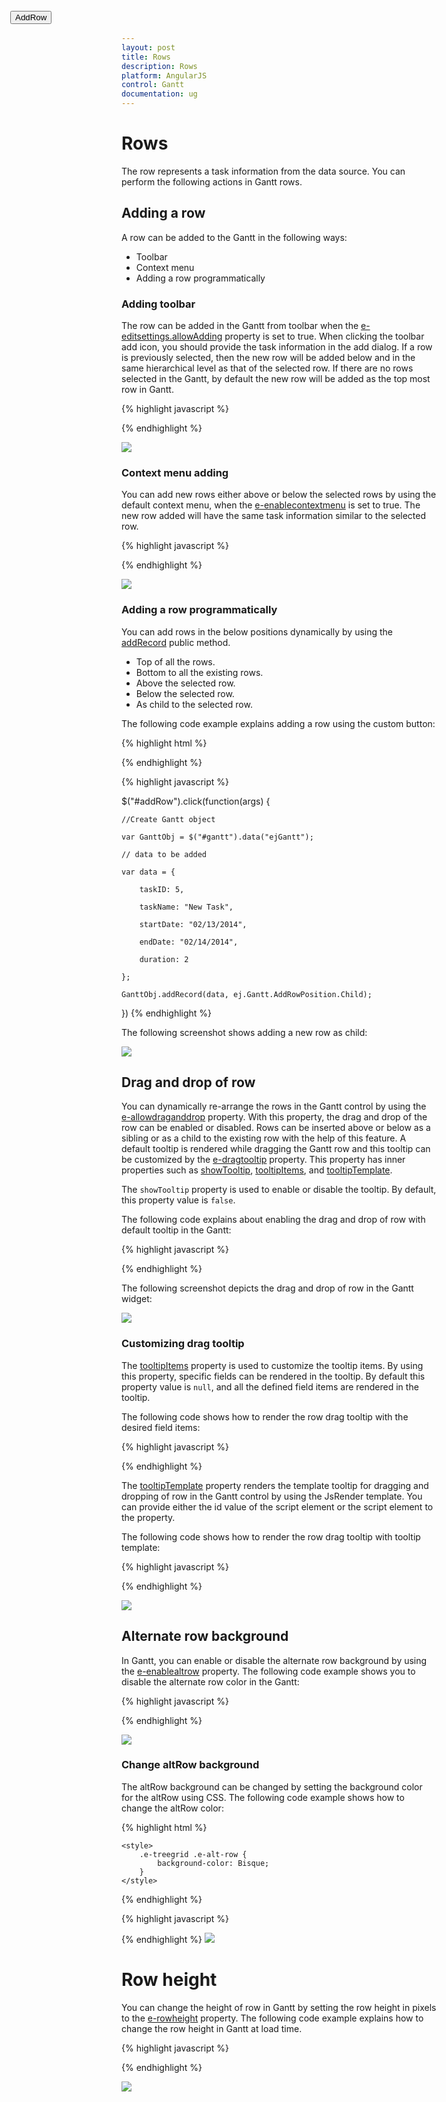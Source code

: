 ```yaml
---
layout: post
title: Rows
description: Rows
platform: AngularJS
control: Gantt
documentation: ug
---
```

# Rows

The row represents a task information from the data source. You can perform the following actions in Gantt rows.

## Adding a row

A row can be added to the Gantt in the following ways:

* Toolbar
* Context menu 
* Adding a row programmatically 

### Adding toolbar

The row can be added in the Gantt from toolbar when the [e-editsettings.allowAdding](https://help.syncfusion.com/api/js/ejgantt#members:editsettings-allowadding) property is set to true. When clicking the toolbar add icon, you should provide the task information in the add dialog. If a row is previously selected, then the new row will be added below and in the same hierarchical level as that of the selected row. If there are no rows selected in the Gantt, by default the new row will be added as the top most row in Gantt.

{% highlight javascript %}

<body ng-controller="GanttCtrl">
   <!--Add  Gantt control here-->    
   <div id="GanttContainer" ej-gantt
      //...
      e-editsettings="editSettings" 
      >
   </div>
  <script>
    var editSettings= {
        //...
        allowAdding: true
    },
    angular.module('listCtrl', ['ejangular'])
        .controller('GanttCtrl', function($scope) {
            //...
            $scope.editSettings = "editSettings";
        });
</script>
</body>

{% endhighlight %}

![](Rows_images/Rows_img1.png)

### Context menu adding

You can add new rows either above or below the selected rows by using the default context menu, when the [e-enablecontextmenu](https://help.syncfusion.com/api/js/ejgantt#members:enablecontextmenu) is set to true. The new row added will have the same task information similar to the selected row.

{% highlight javascript %}

<body ng-controller="GanttCtrl">
   <!--Add  Gantt control here-->    
   <div id="GanttContainer" ej-gantt
      //...
      e-enablecontextmenu= "true"
      e-editsettings="editSettings" 
      >
   </div>
  <script>
    var editSettings= {
        //...
        allowAdding: true
    },
    angular.module('listCtrl', ['ejangular'])
        .controller('GanttCtrl', function($scope) {
            //...
            $scope.editSettings = "editSettings";
        });
</script>
</body>

{% endhighlight %}

![](Rows_images/Rows_img2.png)

### Adding a row programmatically

You can add rows in the below positions dynamically by using the [addRecord](https://help.syncfusion.com/api/js/ejgantt#methods:addrecord) public method.

* Top of all the rows.
* Bottom to all the existing rows.
* Above the selected row.
* Below the selected row.
* As child to the selected row.

The following code example explains adding a row using the custom button:

{% highlight html %}
<button id="addRow" style="top:27px;left:50px;position:absolute">AddRow</button>

{% endhighlight %}

{% highlight javascript %}

<div id="GanttContainer" ej-gantt
//... >
</div>

$("#addRow").click(function(args) {

    //Create Gantt object

    var GanttObj = $("#gantt").data("ejGantt");

    // data to be added

    var data = {

        taskID: 5,

        taskName: "New Task",

        startDate: "02/13/2014",

        endDate: "02/14/2014",

        duration: 2

    };

    GanttObj.addRecord(data, ej.Gantt.AddRowPosition.Child);

})
{% endhighlight %}

The following screenshot shows adding a new row as child:

![](Rows_images/Rows_img3.png)

## Drag and drop of row

You can dynamically re-arrange the rows in the Gantt control by using the [e-allowdraganddrop](https://help.syncfusion.com/api/js/ejgantt#members:allowdraganddrop "allowDragAndDrop") property. With this property, the drag and drop of the row can be enabled or disabled. Rows can be inserted above or below as a sibling or as a child to the existing row with the help of this feature. A default tooltip is rendered while dragging the Gantt row and this tooltip can be customized by the [e-dragtooltip](https://help.syncfusion.com/api/js/ejgantt#members:dragtooltip "dragTooltip") property. This property has inner properties such as [showTooltip](https://help.syncfusion.com/api/js/ejgantt#members:dragtooltip-showtooltip "e-dragtooltip.showTooltip"), [tooltipItems](https://help.syncfusion.com/api/js/ejgantt#members:dragtooltip-tooltipitems "e-dragtooltip.tooltipItems"), and [tooltipTemplate](https://help.syncfusion.com/api/js/ejgantt#members:dragtooltip-tooltiptemplate "dragTooltip.tooltipTemplate").

The `showTooltip` property is used to enable or disable the tooltip. By default, this property value is `false`.

The following code explains about enabling the drag and drop of row with default tooltip in the Gantt:

{% highlight javascript %}

<body ng-controller="GanttCtrl">
   <!--Add  Gantt control here-->    
   <div id="GanttContainer" ej-gantt
      //...
     e-allowdraganddrop= "true"
     e-dragtooltip= "dragTooltip" 
      >
   </div>
  <script>
    var dragTooltip= {
        showTooltip: true
    },
    angular.module('listCtrl', ['ejangular'])
        .controller('GanttCtrl', function($scope) {
            //...
            $scope.dragTooltip = "dragTooltip";
        });
</script>
</body>

{% endhighlight %}

The following screenshot depicts the drag and drop of row in the Gantt widget:

![](Rows_images/Rows_img4.png)

### Customizing drag tooltip

The [tooltipItems](https://help.syncfusion.com/api/js/ejgantt#members:dragtooltip-tooltipitems) property is used to customize the tooltip items. By using this property, specific fields can be rendered in the tooltip. By default this property value is `null`, and all the defined field items are rendered in the tooltip.

The following code shows how to render the row drag tooltip with the desired field items:

{% highlight javascript %}

<body ng-controller="GanttCtrl">
   <!--Add  Gantt control here-->    
   <div id="GanttContainer" ej-gantt
      //...
     e-allowdraganddrop= "true"
     e-dragtooltip= "dragTooltip" 
      >
   </div>
  <script>
    var  dragTooltip= {
        showTooltip: true,
        tooltipItems: [
            "taskID",
            "taskName",
            "startDate",
            "endDate"
            ]
    },
    angular.module('listCtrl', ['ejangular'])
        .controller('GanttCtrl', function($scope) {
            //...
            $scope.dragTooltip = "dragTooltip";
        });
</script>
</body>

{% endhighlight %}

The [tooltipTemplate](https://help.syncfusion.com/api/js/ejgantt#members:dragtooltip-tooltiptemplate) property renders the template tooltip for dragging and dropping of row in the Gantt control by using the JsRender template. You can provide either the id value of the script element or the script element to the property.

The following code shows how to render the row drag tooltip with tooltip template:

{% highlight javascript %}


<body ng-controller="GanttCtrl">
   <!--Add  Gantt control here-->    
   <div id="GanttContainer" ej-gantt
      //...
     e-allowdraganddrop= "true"
     e-dragtooltip= "dragTooltip" 
      >
   </div>
  <script>
    dragTooltip: {
        showTooltip: true,
        tooltipTemplate: "#customtooltip"
    },
    angular.module('listCtrl', ['ejangular'])
        .controller('GanttCtrl', function($scope) {
            //...
            $scope.dragTooltip = "dragTooltip";
        });
</script>
</body>

<script id="customTooltip" type="text/x-jsrender">

    <tr>

        <td class="border" style='height:30px;'>

            <div>{{“{{“}}:#data['TaskId'] {{}}}}</div>

        </td>

        <td class="border" style='height:30px;'>

            <div>{{“{{“}}:#data['TaskName'] {{}}}}</div>

        </td>

    </tr>

</script>

{% endhighlight %}

![](Rows_images/Rows_img6.png)

## Alternate row background

In Gantt, you can enable or disable the alternate row background by using the [e-enablealtrow](https://help.syncfusion.com/api/js/ejgantt#members:enablealtrow) property. The following code example shows you to disable the alternate row color in the Gantt:

{% highlight javascript %}
<body ng-controller="GanttCtrl">
   <!--Add  Gantt control here-->    
   <div id="GanttContainer" ej-gantt
      //...
     e-enablealtrow= "false"
      >
   </div>
</body>
{% endhighlight %}

![](Rows_images/Rows_img7.png)

### Change altRow background

The altRow background can be changed by setting the background color for the altRow using CSS. The following code example shows how to change the altRow color:

{% highlight html %}
<head>

    <style>
        .e-treegrid .e-alt-row {
            background-color: Bisque;
        }
    </style>

</head>

{% endhighlight %}

{% highlight javascript %}

<body ng-controller="GanttCtrl">
   <!--Add  Gantt control here-->    
   <div id="GanttContainer" ej-gantt
      //...
     e-enablealtrow= "true"
      >
   </div>
</body>

{% endhighlight %}
![](Rows_images/Rows_img5.png)

# Row height

You can change the height of row in Gantt by setting the row height in pixels to the [e-rowheight](https://help.syncfusion.com/api/js/ejgantt#members:rowheight) property. The following code example explains how to change the row height in Gantt at load time.

{% highlight javascript %}

<body ng-controller="GanttCtrl">
   <!--Add  Gantt control here-->    
   <div id="GanttContainer" ej-gantt
      //...
     e-rowheight= "60"
      >
   </div>
</body>

{% endhighlight %}

![](Rows_images/Rows_img8.png)

